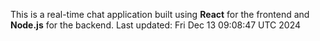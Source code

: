 This is a real-time chat application built using **React** for the frontend and **Node.js** for the backend.
Last updated: Fri Dec 13 09:08:47 UTC 2024
